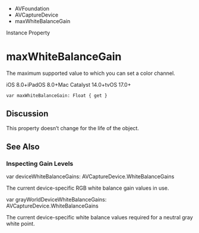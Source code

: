 

- AVFoundation
- AVCaptureDevice
-  maxWhiteBalanceGain 

Instance Property

# maxWhiteBalanceGain

The maximum supported value to which you can set a color channel.

iOS 8.0+iPadOS 8.0+Mac Catalyst 14.0+tvOS 17.0+

``` source
var maxWhiteBalanceGain: Float { get }
```

## Discussion

This property doesn’t change for the life of the object.

## See Also

### Inspecting Gain Levels

var deviceWhiteBalanceGains: AVCaptureDevice.WhiteBalanceGains

The current device-specific RGB white balance gain values in use.

var grayWorldDeviceWhiteBalanceGains: AVCaptureDevice.WhiteBalanceGains

The current device-specific white balance values required for a neutral gray white point.

